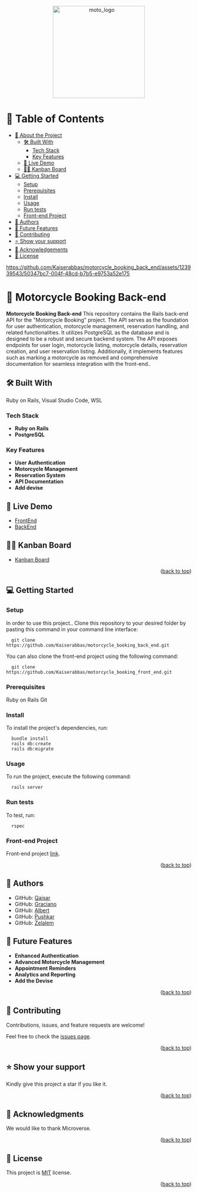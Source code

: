 <p align="center">
  <img src="https://github.com/Kaiserabbas/motorcycle_booking_front_end/assets/123939543/fc0f4562-55c4-4e30-a784-6004fcb1f0e7" width="250px" alt="moto_logo">
</p>
<a name="readme-top"></a>

# 📗 Table of Contents


- [📖 About the Project](#about-project)
  - [🛠 Built With](#built-with)
    - [Tech Stack](#tech-stack)
    - [Key Features](#key-features)
  - [🚀 Live Demo](#live-demo)
  - [🧗‍♂️ Kanban Board](#kanban-board)
- [💻 Getting Started](#getting-started)
  - [Setup](#setup)
  - [Prerequisites](#prerequisites)
  - [Install](#install)
  - [Usage](#usage)
  - [Run tests](#run-tests)
  - [Front-end Project](#front-end)
- [👥 Authors](#authors)
- [🔭 Future Features](#future-features)
- [🤝 Contributing](#contributing)
- [⭐️ Show your support](#support)
- [🙏 Acknowledgements](#acknowledgements)
- [📝 License](#license)


https://github.com/Kaiserabbas/motorcycle_booking_back_end/assets/123939543/50347bc7-004f-48cd-b7b5-e9753a52e175


# 📖 Motorcycle Booking Back-end <a name="about-project"></a>

**Motorcycle Booking Back-end** This repository contains the Rails back-end API for the "Motorcycle Booking" project. The API serves as the foundation for user authentication, motorcycle management, reservation handling, and related functionalities. It utilizes PostgreSQL as the database and is designed to be a robust and secure backend system. The API exposes endpoints for user login, motorcycle listing, motorcycle details, reservation creation, and user reservation listing. Additionally, it implements features such as marking a motorcycle as removed and comprehensive documentation for seamless integration with the front-end..

## 🛠 Built With <a name="built-with"></a>
Ruby on Rails, Visual Studio Code, WSL

### Tech Stack <a name="tech-stack"></a>

- **Ruby on Rails**
- **PostgreSQL**

### Key Features <a name="key-features"></a>

- **User Authentication**
- **Motorcycle Management**
- **Reservation System**
- **API Documentation**
- **Add devise**

## 🚀 Live Demo <a name="live-demo"></a>

- [FrontEnd](https://motobookingapp.onrender.com)
- [BackEnd](https://motorcyclebooking.onrender.com)

## 🧗‍♂️ Kanban Board <a name="kanban-board"></a>
- [Kanban Board](https://github.com/users/Kaiserabbas/projects/6/views/1)
<p align="right">(<a href="#readme-top">back to top</a>)</p>

## 💻 Getting Started <a name="getting-started"></a>

### Setup <a name="setup"></a>

In order to use this project.. Clone this repository to your desired folder by pasting this command in your command line interface:

```
  git clone https://github.com/Kaiserabbas/motorcycle_booking_back_end.git
```
  
  You can also clone the front-end project using the following command:

```  
  git clone https://github.com/Kaiserabbas/motorcycle_booking_front_end.git
```
### Prerequisites <a name="prerequisites"></a>

  Ruby on Rails
  Git

### Install <a name="install"></a>

To install the project's dependencies, run:

```
  bundle install
  rails db:create
  rails db:migrate
```

### Usage <a name="usage"></a>

To run the project, execute the following command:

```
  rails server
```

### Run tests <a name="run tests"></a>

To test, run:

```
  rspec
```

### Front-end Project <a name="front-end"></a>

Front-end project [link](https://github.com/Kaiserabbas/motorcycle_booking_front_end.git).

<p align="right">(<a href="#readme-top">back to top</a>)</p>

## 👥 Authors <a name="authors"></a>

- GitHub: [Qaisar](https://github.com/Kaiserabbas)
- GitHub: [Graciano](https://github.com/Graciano1997)
- GitHub: [Albert](https://github.com/albertkantwi)
- GitHub: [Pushkar](https://github.com/pushkar1995)
- GitHub: [Zelalem](https://github.com/Zel-hub7)

## 🔭 Future Features <a name="future-features"></a>

- **Enhanced Authentication**
- **Advanced Motorcycle Management**
- **Appointment Reminders**
- **Analytics and Reporting**
- **Add the Devise**

<p align="right">(<a href="#readme-top">back to top</a>)</p>

## 🤝 Contributing <a name="contributing"></a>

Contributions, issues, and feature requests are welcome!

Feel free to check the [issues page](../../issues/).

<p align="right">(<a href="#readme-top">back to top</a>)</p>

## ⭐️ Show your support <a name="support"></a>

Kindly give this project a star if you like it.

<p align="right">(<a href="#readme-top">back to top</a>)</p>

## 🙏 Acknowledgments <a name="acknowledgements"></a>

We would like to thank Microverse.

<p align="right">(<a href="#readme-top">back to top</a>)</p>

## 📝 License <a name="license"></a>

This project is [MIT](/LICENSE) license.

<p align="right">(<a href="#readme-top">back to top</a>)</p>
